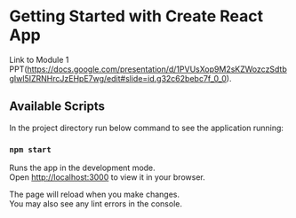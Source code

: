 # Getting Started with Create React App

Link to Module 1 PPT(https://docs.google.com/presentation/d/1PVUsXop9M2sKZWozczSdtbgIwl5IZRNHrcJzEHpE7wg/edit#slide=id.g32c62bebc7f_0_0).

## Available Scripts

In the project directory run below command to see the application running:

### `npm start`

Runs the app in the development mode.\
Open [http://localhost:3000](http://localhost:3000) to view it in your browser.

The page will reload when you make changes.\
You may also see any lint errors in the console.

